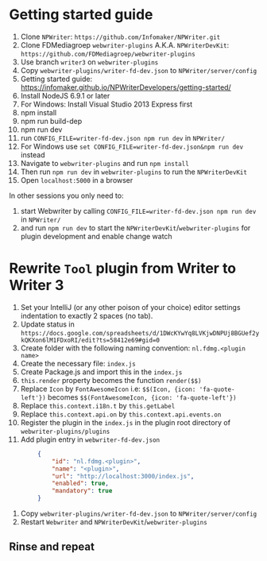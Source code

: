 # Getting started guide

1. Clone `NPWriter`: `https://github.com/Infomaker/NPWriter.git`
1. Clone FDMediagroep `webwriter-plugins` A.K.A. `NPWriterDevKit`: `https://github.com/FDMediagroep/webwriter-plugins`
1. Use branch `writer3` on `webwriter-plugins`
1. Copy `webwriter-plugins/writer-fd-dev.json` to `NPWriter/server/config`
1. Getting started guide: https://infomaker.github.io/NPWriterDevelopers/getting-started/
1. Install NodeJS 6.9.1 or later
  1. For Windows: Install Visual Studio 2013 Express first
  1. npm install
  1. npm run build-dep
  1. npm run dev
1. run `CONFIG_FILE=writer-fd-dev.json npm run dev` in `NPWriter/`
  1. For Windows use `set CONFIG_FILE=writer-fd-dev.json&npm run dev` instead
1. Navigate to `webwriter-plugins` and run `npm install`
1. Then run `npm run dev` in `webwriter-plugins` to run the `NPWriterDevKit`
1. Open `localhost:5000` in a browser

In other sessions you only need to:

1. start Webwriter by calling `CONFIG_FILE=writer-fd-dev.json npm run dev` in `NPWriter/`
1. and run `npm run dev` to start the `NPWriterDevKit`/`webwriter-plugins` for plugin development and enable change watch

# Rewrite `Tool` plugin from Writer to Writer 3
1. Set your IntelliJ (or any other poison of your choice) editor settings indentation to exactly 2 spaces (no tab).
1. Update status in `https://docs.google.com/spreadsheets/d/1DWcKYwYq8LVKjwDNPUj8BGUef2ykQKXon6lM1FDxoRI/edit?ts=58412e69#gid=0`
1. Create folder with the following naming convention: `nl.fdmg.<plugin name>`
1. Create the necessary file: `index.js`
1. Create <PackageName>Package.js and import this in the `index.js`
1. `this.render` property becomes the function `render($$)`
1. Replace `Icon` by `FontAwesomeIcon` i.e: `$$(Icon, {icon: 'fa-quote-left'})` becomes `$$(FontAwesomeIcon, {icon: 'fa-quote-left'})`
1. Replace `this.context.i18n.t` by `this.getLabel` 
1. Replace `this.context.api.on` by `this.context.api.events.on`
1. Register the plugin in the `index.js` in the plugin root directory of `webwriter-plugins/plugins`
1. Add plugin entry in `webwriter-fd-dev.json` 
```json
        {
            "id": "nl.fdmg.<plugin>",
            "name": "<plugin>",
            "url": "http://localhost:3000/index.js",
            "enabled": true,
            "mandatory": true
        }
```
1. Copy `webwriter-plugins/writer-fd-dev.json` to `NPWriter/server/config`
1. Restart `Webwriter` and `NPWriterDevKit`/`webwriter-plugins`
## Rinse and repeat
